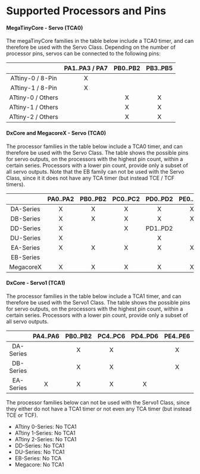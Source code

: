 # <a name="ProcessorsAndPins"></a>Supported Processors and Pins #

#### MegaTinyCore - Servo (TCA0) ####
The megaTinyCore families in the table below include a TCA0 timer, and can therefore be used with the Servo Class. Depending on the number of processor pins, servos can be connected to the following pins:

|                   | PA1..PA3 / PA7 | PB0..PB2 | PB3..PB5 |
|:-----------------:|:--------------:|:--------:|:--------:|
| ATtiny-0 / 8-Pin  |       X        |          |          |
| ATtiny-1 / 8-Pin  |       X        |          |          |
| ATtiny-0 / Others |                |     X    |    X     |
| ATtiny-1 / Others |                |     X    |    X     |
| ATtiny-2 / Others |                |     X    |    X     |

#### DxCore and MegacoreX - Servo (TCA0) ####
The processor families in the table below include a TCA0 timer, and can therefore be used with the Servo Class. The table shows the possible pins for servo outputs, on the processors with the highest pin count, within a certain series. Processors with a lower pin count, provide only a subset of all servo outputs. Note that the EB family can not be used with the Servo Class, since it it does not have any TCA timer (but instead TCE / TCF timers).

|           | PA0..PA2 | PB0..PB2 | PC0..PC2 | PD0..PD2 | PE0..PE2 | PF0..PF2 | PG0..PG2 |
|:---------:|:--------:|:--------:|:--------:|:--------:|:--------:|:--------:|:--------:|
| DA-Series |    X     |     X    |    X     |    X     |    X     |    X     |    X     |
| DB-Series |    X     |     X    |    X     |    X     |    X     |    X     |    X     |
| DD-Series |    X     |          |    X     | PD1..PD2 |          |    X     |          |
| DU-Series |    X     |          |          |    X     |          |    X     |          |
| EA-Series |    X     |     X    |    X     |    X     |    X     |    X     |    X     |
| EB-Series |          |          |          |          |          |          |          |
| MegacoreX |    X     |     X    |    X     |    X     |    X     |    X     |          |



#### DxCore - Servo1 (TCA1) ####
The processor families in the table below include a TCA1 timer, and can therefore be used with the Servo1 Class. The table shows the possible pins for servo outputs, on the processors with the highest pin count, within a certain series. Processors with a lower pin count, provide only a subset of all servo outputs.

|           | PA4..PA6 | PB0..PB2 | PC4..PC6 | PD4..PD6 | PE4..PE6 | PG0..PG2 |
|:---------:|:--------:|:--------:|:--------:|:--------:|:--------:|:--------:|
| DA-Series |          |     X    |    X     |          |    X     |    X     |
| DB-Series |          |     X    |    X     |          |    X     |    X     |
| EA-Series |    X     |     X    |    X     |    X     |          |          |

The processor families below can not be used with the Servo1 Class, since they either do not have a TCA1 timer or not even any TCA timer (but instead TCE or TCF).
- ATtiny 0-Series: No TCA1
- ATtiny 1-Series: No TCA1
- ATtiny 2-Series: No TCA1
- DD-Series: No TCA1
- DU-Series: No TCA1
- EB-Series: No TCA
- Megacore: No TCA1

